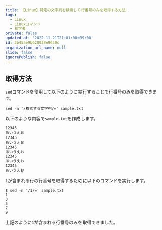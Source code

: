 ```yaml
---
title: 【Linux】特定の文字列を検索して行番号のみを取得する方法
tags:
  - Linux
  - Linuxコマンド
  - 初学者
private: false
updated_at: '2022-11-21T21:01:08+09:00'
id: 3b45ae9b620038e9630c
organization_url_name: null
slide: false
ignorePublish: false
---
```

## 取得方法

`sed`コマンドを使用して以下のように実行することで行番号のみを取得できます。  

```terminal
sed -n '/検索する文字列/=' sample.txt
```

以下のような内容で`sample.txt`を作成します。  

```txt:sample.txt
12345
あいうえお
12345
あいうえお
12345
あいうえお
12345
あいうえお
12345
あいうえお
```

`1`が含まれる行の行番号を取得するために以下のコマンドを実行します。  

```terminal
$ sed -n '/1/=' sample.txt
1
3
5
7
9
```

上記のように`1`が含まれる行番号のみを取得できました。  
